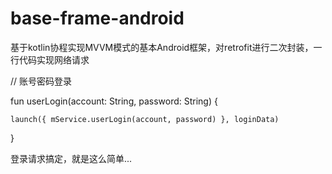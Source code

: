 # base-frame-android
基于kotlin协程实现MVVM模式的基本Android框架，对retrofit进行二次封装，一行代码实现网络请求



// 账号密码登录

fun userLogin(account: String, password: String) {

    launch({ mService.userLogin(account, password) }, loginData)
    
}

登录请求搞定，就是这么简单...
